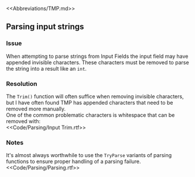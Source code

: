 <<Abbreviations/TMP.md>>  
## Parsing input strings
### Issue
When attempting to parse strings from Input Fields the input field may have appended invisible characters. These characters must be removed to parse the string into a result like an `int`.

### Resolution
The `Trim()` function will often suffice when removing invisible characters, but I have often found TMP has appended characters that need to be removed more manually.  
One of the common problematic characters is whitespace that can be removed with:  
<<Code/Parsing/Input Trim.rtf>>  

### Notes
It's almost always worthwhile to use the `TryParse` variants of parsing functions to ensure proper handling of a parsing failure.  
<<Code/Parsing/Parsing.rtf>>  
